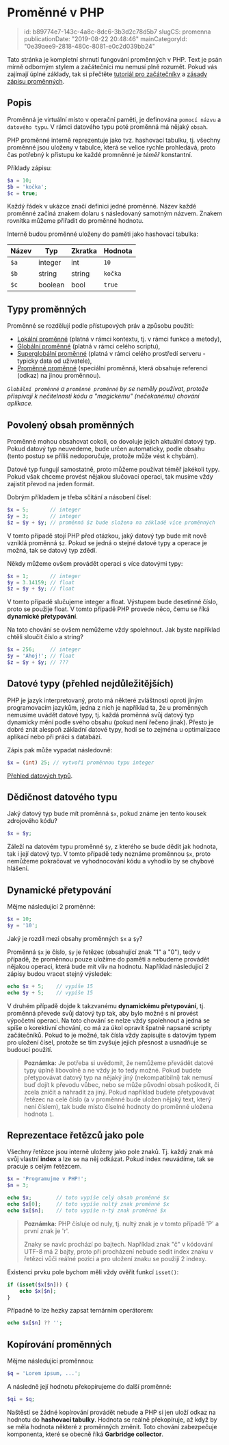 Proměnné v PHP
==============

> id: b89774e7-143c-4a8c-8dc6-3b3d2c78d5b7
> slugCS: promenna
> publicationDate: "2019-08-22 20:48:46"
> mainCategoryId: "0e39aee9-2818-480c-8081-e0c2d039bb24"

Tato stránka je kompletní shrnutí fungování proměnných v PHP. Text je psán mírně odborným stylem a začátečníci mu nemusí plně rozumět. Pokud vás zajímají úplné základy, tak si přečtěte <a href="/prvni-script">tutoriál pro začátečníky</a> a <a href="/zasady-promennych">zásady zápisu proměnných</a>.

Popis
-----

Proměnná je virtuální místo v operační paměti, je definována `pomocí názvu` a `datového typu`. V rámci datového typu poté proměnná má nějaký `obsah`.

PHP proměnné interně reprezentuje jako tvz. hashovací tabulku, tj. všechny proměnné jsou uloženy v tabulce, která se velice rychle prohledává, proto čas potřebný k přístupu ke každé promněnné je *téměř* konstantní.

Příklady zápisu:

```php
$a = 10;
$b = 'kočka';
$c = true;
```

Každý řádek v ukázce značí definici jedné proměnné. Název každé proměnné začíná znakem dolaru `$` následovaný samotným názvem. Znakem rovnítka můžeme přiřadit do proměnné hodnotu.

Interně budou proměnné uloženy do paměti jako hashovací tabulka:

| Název | Typ     | Zkratka | Hodnota |
|-------|---------|---------|---------|
| `$a`  | integer | int     | `10`    |
| `$b`  | string  | string  | `kočka` |
| `$c`  | boolean | bool    | `true`  |

Typy proměnných
---------------

Proměnné se rozdělují podle přístupových práv a způsobu použití:

- <a href="/lokalni-promenna">Lokální proměnné</a> (platná v rámci kontextu, tj. v rámci funkce a metody),
- <a href="/globalni-promenna">Globální proměnné</a> (platná v rámci celého scriptu),
- <a href="/superglobalni-promenna">Superglobální proměnné</a> (platná v rámci celého prostředí serveru - typicky data od uživatele),
- <a href="/promenna-promenna">Proměnné proměnné</a> (speciální proměnná, která obsahuje referenci (odkaz) na jinou proměnnou).

*`Globální proměnné` a `proměnné proměnné` by se neměly používat, protože přispívají k nečitelnosti kódu a "magickému" (nečekanému) chování aplikace.*

Povolený obsah proměnných
--------------------------

Proměnné mohou obsahovat cokoli, co dovoluje jejich aktuální datový typ. Pokud datový typ neuvedeme, bude určen automaticky, podle obsahu (tento postup se příliš nedoporučuje, protože může vést k chybám).

Datové typ fungují samostatně, proto můžeme používat téměř jakékoli typy. Pokud však chceme provést nějakou slučovací operaci, tak musíme vždy zajistit převod na jeden formát.

Dobrým příkladem je třeba sčítání a násobení čísel:

```php
$x = 5;       // integer
$y = 3;       // integer
$z = $y + $y; // proměnná $z bude složena na základě více proměnných
```


V tomto případě stojí PHP před otázkou, jaký datový typ bude mít nově vzniklá proměnná `$z`. Pokud se jedná o stejné datové typy a operace je možná, tak se datový typ zdědí.

Někdy můžeme ovšem provádět operaci s více datovými typy:

```php
$x = 1;       // integer
$y = 3.14159; // float
$z = $y + $y; // float
```


V tomto případě slučujeme integer a float. Výstupem bude desetinné číslo, proto se použije float. V tomto případě PHP provede něco, čemu se říká **dynamické přetypování**.

Na toto chování se ovšem nemůžeme vždy spolehnout. Jak byste například chtěli sloučit číslo a string?

```php
$x = 256;     // integer
$y = 'Ahoj!'; // float
$z = $y + $y; // ???
```

Datové typy (přehled nejdůležitějších)
--------------------------------------

PHP je jazyk interpretovaný, proto má některé zvláštnosti oproti jiným programovacím jazykům, jedna z nich je například ta, že u proměnných nemusíme uvádět datové typy, tj. každá proměnná svůj datový typ dynamicky mění podle svého obsahu (pokud není řečeno jinak). Přesto je dobré znát alespoň základní datové typy, hodí se to zejména u optimalizace aplikací nebo při práci s databází.

Zápis pak může vypadat následovně:

```php
$x = (int) 25; // vytvoří proměnnou typu integer
```

<a href="/datove-typy">Přehled datových typů</a>.

Dědičnost datového typu
-----------------------

Jaký datový typ bude mít proměnná `$x`, pokud známe jen tento kousek zdrojového kódu?

```php
$x = $y;
```

Záleží na datovém typu proměnné `$y`, z kterého se bude dědit jak hodnota, tak i její datový typ. V tomto případě tedy neznáme proměnnou `$x`, proto nemůžeme pokračovat ve vyhodnocování kódu a vyhodilo by se chybové hlášení.

Dynamické přetypování
---------------------

Mějme následující 2 proměnné:

```php
$x = 10;
$y = '10';
```

Jaký je rozdíl mezi obsahy proměnných `$x` a `$y`?

Proměnná `$x` je číslo, `$y` je řetězec (obsahující znak "1" a "0"), tedy v případě, že proměnnou pouze uložíme do paměti a nebudeme provádět nějakou operaci, která bude mít vliv na hodnotu. Například následující 2 zápisy budou vracet stejný výsledek:

```php
echo $x + 5;	// vypíše 15
echo $y + 5;	// vypíše 15
```

V druhém případě dojde k takzvanému **dynamickému přetypování**, tj. proměnná převede svůj datový typ tak, aby bylo možné s ní provést výpočetní operaci. Na toto chování se nelze vždy spolehnout a jedná se spíše o korektivní chování, co má za úkol opravit špatně napsané scripty začátečníků. Pokud to je možné, tak čísla vždy zapisujte s datovým typem pro uložení čísel, protože se tím zvyšuje jejich přesnost a usnadňuje se budoucí použití.

> **Poznámka:** Je potřeba si uvědomit, že nemůžeme převádět datové typy úplně libovolně a ne vždy je to tedy možné. Pokud budete přetypovávat datový typ na nějaký jiný (nekompatibilní) tak nemusí buď dojít k převodu vůbec, nebo se může původní obsah poškodit, či zcela zničit a nahradit za jiný. Pokud například budete přetypovávat řetězec na celé číslo (a v proměnné bude uložen nějaký text, který není číslem), tak bude místo číselné hodnoty do proměnné uložena hodnota `1`.

Reprezentace řetězců jako pole
------------------------------

Všechny řetězce jsou interně uloženy jako pole znaků. Tj. každý znak má svůj vlastní **index** a lze se na něj odkázat. Pokud index neuvádíme, tak se pracuje s celým řetězcem.

```php
$x = 'Programujme v PHP!';
$n = 3;

echo $x;		// toto vypíše celý obsah proměnné $x
echo $x[0];		// toto vypíše nultý znak proměnné $x
echo $x[$n];	// toto vypíše n-tý znak proměnné $x
```

> **Poznámka:** PHP čísluje od nuly, tj. nultý znak je v tomto případě 'P' a první znak je 'r'.
>
> Znaky se navíc prochází po bajtech. Například znak "č" v kódování UTF-8 má 2 bajty, proto při procházení nebude sedit index znaku v řetězci vůči reálné pozici a pro uložení znaku se použijí 2 indexy.

Existenci prvku pole bychom měli vždy ověřit funkcí `isset()`:

```php
if (isset($x[$n])) {
	echo $x[$n];
}
```

Případně to lze hezky zapsat ternárním operátorem:

```php
echo $x[$n] ?? '';
```

Kopírování proměnných
---------------------

Mějme následující proměnnou:

```php
$q = 'Lorem ipsum, ...';
```

A následně její hodnotu překopírujeme do další proměnné:

```php
$qi = $q;
```

Naštěstí se žádné kopírování provádět nebude a PHP si jen uloží odkaz na hodnotu do **hashovací tabulky**. Hodnota se reálně překopíruje, až když by se měla hodnota některé z proměnných změnit. Toto chování zabezpečuje komponenta, které se obecně říká **Garbridge collector**.
